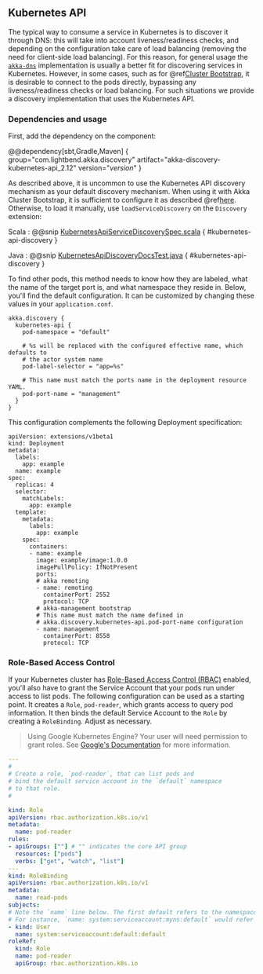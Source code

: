 ## Kubernetes API

The typical way to consume a service in Kubernetes is to discover it through DNS: this will take into account liveness/readiness checks, and depending on the configuration take care of load balancing (removing the need for client-side load balancing). For this reason, for general usage the [`akka-dns`](https://doc.akka.io/docs/akka/current/discovery/index.html#discovery-method-dns) implementation is usually a better fit for discovering services in Kubernetes. However, in some cases, such as for @ref[Cluster Bootstrap](../bootstrap/index.md), it is desirable to connect to the pods directly, bypassing any liveness/readiness checks or load balancing. For such situations we provide a discovery implementation that uses the Kubernetes API.

### Dependencies and usage

First, add the dependency on the component:

@@dependency[sbt,Gradle,Maven] {
  group="com.lightbend.akka.discovery"
  artifact="akka-discovery-kubernetes-api_2.12"
  version="$version$"
}

As described above, it is uncommon to use the Kubernetes API discovery
mechanism as your default discovery mechanism. When using it with Akka Cluster
Bootstrap, it is sufficient to configure it as described @ref[here](../bootstrap/kubernetes-api.md).
Otherwise, to load it manually, use `loadServiceDiscovery` on the `Discovery` extension:

Scala
:  @@snip [KubernetesApiServiceDiscoverySpec.scala](/discovery-kubernetes-api/src/test/scala/akka/discovery/kubernetes/KubernetesApiServiceDiscoverySpec.scala) { #kubernetes-api-discovery }

Java
:  @@snip [KubernetesApiDiscoveryDocsTest.java](/discovery-kubernetes-api/src/test/java/docs/KubernetesApiDiscoveryDocsTest.java) { #kubernetes-api-discovery }


To find other pods, this method needs to know how they are labeled, what the name of the target port is, and
what namespace they reside in. Below, you'll find the default configuration. It can be customized by changing these
values in your `application.conf`.

```
akka.discovery {
  kubernetes-api {
    pod-namespace = "default"

    # %s will be replaced with the configured effective name, which defaults to
    # the actor system name
    pod-label-selector = "app=%s"

    # This name must match the ports name in the deployment resource YAML.
    pod-port-name = "management"
  }
}
```

This configuration complements the following Deployment specification:

```
apiVersion: extensions/v1beta1
kind: Deployment
metadata:
  labels:
    app: example
  name: example
spec:
  replicas: 4
  selector:
    matchLabels:
      app: example
  template:
    metadata:
      labels:
        app: example
    spec:
      containers:
      - name: example
        image: example/image:1.0.0
        imagePullPolicy: IfNotPresent
        ports:
        # akka remoting
        - name: remoting
          containerPort: 2552
          protocol: TCP
        # akka-management bootstrap
        # This name must match the name defined in
        # akka.discovery.kubernetes-api.pod-port-name configuration
        - name: management
          containerPort: 8558
          protocol: TCP
```

### Role-Based Access Control

If your Kubernetes cluster has [Role-Based Access Control (RBAC)](https://kubernetes.io/docs/admin/authorization/rbac/)
enabled, you'll also have to grant the Service Account that your pods run under access to list pods. The following
configuration can be used as a starting point. It creates a `Role`, `pod-reader`, which grants access to query pod
information. It then binds the default Service Account to the `Role` by creating a `RoleBinding`.
Adjust as necessary.

> Using Google Kubernetes Engine? Your user will need permission to grant roles. See [Google's Documentation](https://cloud.google.com/kubernetes-engine/docs/how-to/role-based-access-control#prerequisites_for_using_role-based_access_control) for more information.

```yaml
---
#
# Create a role, `pod-reader`, that can list pods and
# bind the default service account in the `default` namespace
# to that role.
#

kind: Role
apiVersion: rbac.authorization.k8s.io/v1
metadata:
  name: pod-reader
rules:
- apiGroups: [""] # "" indicates the core API group
  resources: ["pods"]
  verbs: ["get", "watch", "list"]
---
kind: RoleBinding
apiVersion: rbac.authorization.k8s.io/v1
metadata:
  name: read-pods
subjects:
# Note the `name` line below. The first default refers to the namespace. The second refers to the service account name.
# For instance, `name: system:serviceaccount:myns:default` would refer to the default service account in namespace `myns`
- kind: User
  name: system:serviceaccount:default:default
roleRef:
  kind: Role
  name: pod-reader
  apiGroup: rbac.authorization.k8s.io
```

